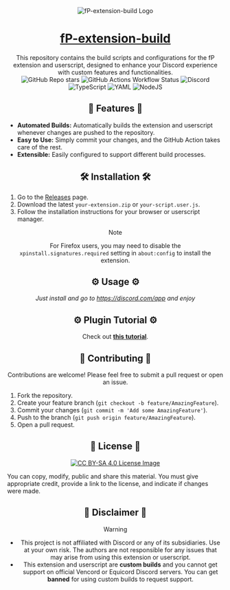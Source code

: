 <div align="center">

  <img src="https://avatars.githubusercontent.com/u/221838119?s=200" alt="fP-extension-build Logo">

# [fP-extension-build](#)

This repository contains the build scripts and configurations for the fP extension and userscript, designed to enhance your Discord experience with custom features and functionalities.  
![GitHub Repo stars](https://img.shields.io/github/stars/TheLumiDevs/fP-extension-build?style=for-the-badge&logo=Github&logoColor=ffffff&logoSize=20&label=STAR&labelColor=%23EE7D51&color=%230D1117&link=https%3A%2F%2Fgithub.com%2FTheLumiDevs%2FfP-extension-build) ![GitHub Actions Workflow Status](https://img.shields.io/github/actions/workflow/status/TheLumiDevs/fP-extension-build/build.yml?branch=master&event=schedule&style=for-the-badge&logo=githubactions&logoColor=ffffff&logoSize=20&label=STATUS&labelColor=%23EE7D53&color=%230D1117&link=https%3A%2F%2Fgithub.com%2FTheLumiDevs%2FfP-extension-build%2Factions%2Fworkflows%2Fbuild.yml) ![Discord](https://img.shields.io/discord/1117373291095662623?style=for-the-badge&logo=discord&logoColor=ffffff&logoSize=20&label=LUMI%20COMMUNITY&labelColor=%235865F2&color=%230D1117&link=https%3A%2F%2Fdiscord.gg%2FffmkewQ4R7)  
![TypeScript](https://img.shields.io/badge/typescript-%23007ACC.svg?style=for-the-badge&logo=typescript&logoColor=white) ![YAML](https://img.shields.io/badge/yaml-%23ffffff.svg?style=for-the-badge&logo=yaml&logoColor=151515) ![NodeJS](https://img.shields.io/badge/node.js-6DA55F?style=for-the-badge&logo=node.js&logoColor=white)

## 🚀 Features 🚀

<div align="left">

*   **Automated Builds:** Automatically builds the extension and userscript whenever changes are pushed to the repository.
*   **Easy to Use:** Simply commit your changes, and the GitHub Action takes care of the rest.
*   **Extensible:** Easily configured to support different build processes.

</div>

## 🛠️ Installation 🛠️

<div align="left">

1.  Go to the [Releases](https://github.com/TheLumiDevs/fP-extension-build/releases) page.
2.  Download the latest `your-extension.zip` or `your-script.user.js`.
3.  Follow the installation instructions for your browser or userscript manager.

</div>

> [!NOTE]
> For Firefox users, you may need to disable the `xpinstall.signatures.required` setting in `about:config` to install the extension.

<div align="center">

## ⚙️ Usage ⚙️

*Just install and go to https://discord.com/app and enjoy*

## ⚙️ Plugin Tutorial ⚙️

Check out **[this tutorial](https://github.com/TheLumiDevs/fakeProfile/blob/main/docs/tutorial.md)**.

## 🤝 Contributing 🤝

Contributions are welcome! Please feel free to submit a pull request or open an issue.

<div align="left">

1.  Fork the repository.
2.  Create your feature branch (`git checkout -b feature/AmazingFeature`).
3.  Commit your changes (`git commit -m 'Add some AmazingFeature'`).
4.  Push to the branch (`git push origin feature/AmazingFeature`).
5.  Open a pull request.

</div>

## 📄 License 📄

<a href="https://creativecommons.org/licenses/by-sa/4.0/">

![![CC BY-SA 4.0 License Image](https://creativecommons.org/licenses/by-sa/4.0/)](https://upload.wikimedia.org/wikipedia/commons/thumb/e/e5/CC_BY-SA_icon.svg/350px-CC_BY-SA_icon.svg.png)

</a>
<div align="left">

You can copy, modify, public and share this material. You must give appropriate credit, provide a link to the license, and indicate if changes were made.

</div>

## 📜 Disclaimer 📜

</div>

> [!WARNING]
> - This project is not affiliated with Discord or any of its subsidiaries. Use at your own risk. The authors are not responsible for any issues that may arise from using this extension or userscript.  
> - This extension and userscript are **custom builds** and you cannot get support on official Vencord or Equicord Discord servers. You can get **banned** for using custom builds to request support.  

